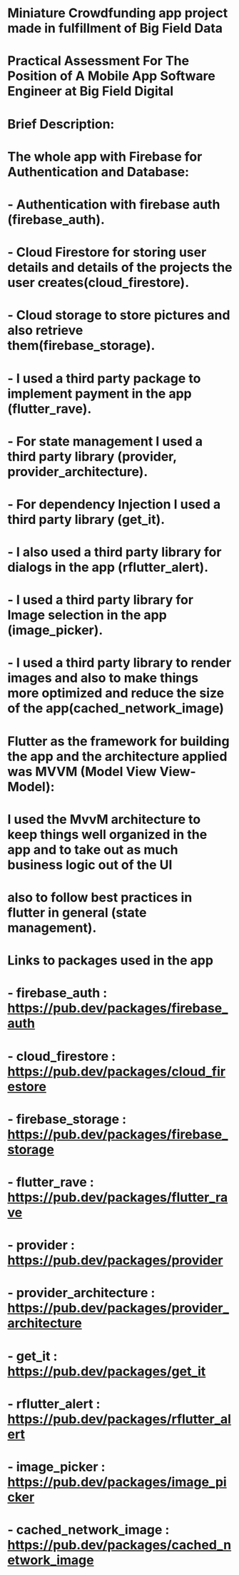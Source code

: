 # Miniature Crowdfunding app project made in fulfillment of Big Field Data 
# Practical Assessment For The Position of A Mobile App Software Engineer at Big Field Digital
#
# Brief Description:
# The whole app with Firebase for Authentication and Database: 
# - Authentication with firebase auth (firebase_auth).
# - Cloud Firestore for storing user details and details of the projects the user creates(cloud_firestore). 
# - Cloud storage to store pictures and also retrieve them(firebase_storage).
# - I used a third party package to implement payment in the app (flutter_rave).
# - For state management I used a third party library (provider, provider_architecture).
# - For dependency Injection I used a third party library (get_it).
# - I also used a third party library for dialogs in the app (rflutter_alert).
# - I used a third party library for Image selection in the app (image_picker).
# - I used a third party library to render images and also to make things more optimized and reduce the size of the app(cached_network_image)
#
# 
# Flutter as the framework for building the app and the architecture applied was MVVM (Model View View-Model):
# I used the MvvM architecture to keep things well organized in the app and to take out as much business logic out of the UI 
# also to follow best practices in flutter in general (state management).
# 
# 
# Links to packages used in the app 
#
# - firebase_auth :  https://pub.dev/packages/firebase_auth
# - cloud_firestore : https://pub.dev/packages/cloud_firestore
# - firebase_storage : https://pub.dev/packages/firebase_storage
# - flutter_rave : https://pub.dev/packages/flutter_rave
# - provider : https://pub.dev/packages/provider
# - provider_architecture : https://pub.dev/packages/provider_architecture
# - get_it : https://pub.dev/packages/get_it
# - rflutter_alert : https://pub.dev/packages/rflutter_alert
# - image_picker : https://pub.dev/packages/image_picker
# - cached_network_image : https://pub.dev/packages/cached_network_image
#
#
#


